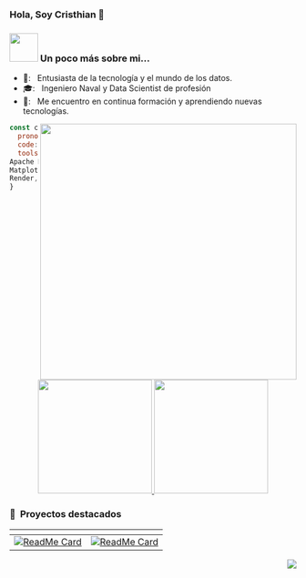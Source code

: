 ### Hola, Soy Cristhian 👋

### <img src="https://media.giphy.com/media/VgCDAzcKvsR6OM0uWg/giphy.gif" width="50"> Un poco más sobre mi... 

- 🚀: &nbsp; Entusiasta de la tecnología y el mundo de los datos. 
- 🎓: &nbsp; Ingeniero Naval y Data Scientist de profesión
- 🌱: &nbsp; Me encuentro en continua formación y aprendiendo nuevas tecnologías.
  
<img align='right' src="https://github.com/Kipros21/Kipros21/assets/142346448/d5c0fdfe-d873-461e-b321-e5a0f2a6e148" width="450">

```javascript
const cris = {
  pronouns: "he" | "him",
  code: [HTML, CSS, Python, SQL, Markdown],
  tools: [Django, MySQL, SQLServer, Apache Hadoop,
Apache Hive, Apache Spark, Docker, Pandas, Numpy,
Matplotlib, Seaborn, Scikitlearn, FastAPI, Railway,
Render, SQLite, Tableau, PowerBI, Git]
}
```
<div align="center">

<a href="https://github.com/anuraghazra/github-readme-stats">
  <img src="https://github-readme-stats.vercel.app/api?username=Kipros21&&show_icons=true&theme=buefy" height="200"/>
</a>


<img src="https://github-readme-streak-stats.herokuapp.com/?user=Kipros21&theme=buefy&hide_border=false" height="200" />

<div align="left">
<h3> 📁 &nbsp;Proyectos destacados</h3>
</div>

| <!-- -->      | <!-- -->        |
|:-------------:|:---------------:|
|[![ReadMe Card](https://github-readme-stats.vercel.app/api/pin/?username=Kipros21&repo=PI01-MLOPS-STEAMGAMES&theme=buefy)](https://github.com/Kipros21/PI01-MLOPS-STEAMGAMES)|[![ReadMe Card](https://github-readme-stats.vercel.app/api/pin/?username=Kipros21&repo=PI02-DA-SINIESTROS-VIALES&theme=buefy)](https://github.com/Kipros21/PI02-DA-SINIESTROS-VIALES)

<div align="right">
    <img src="https://komarev.com/ghpvc/?username=Kipros21&style=for-the-badge&color=55acb7&label=VISITANTES" style="color: #000000;"/>
</div>
